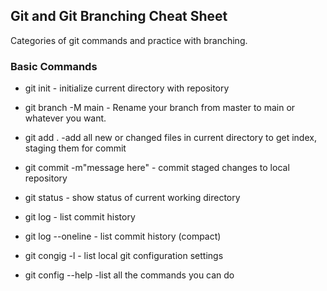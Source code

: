 ## Git and Git Branching Cheat Sheet

Categories of git commands and practice with branching.
### Basic Commands
* git init - initialize current directory with repository

* git branch -M main - Rename your branch from master to main or whatever you want.

* git add . -add all new or changed files in current directory to get index, staging them for commit

* git commit -m"message here" - commit staged changes to local repository

* git status - show status of current working directory
* git log - list commit history
* git log --oneline - list commit history (compact)
* git congig -l - list local git configuration settings
* git config --help -list all the commands you can do
